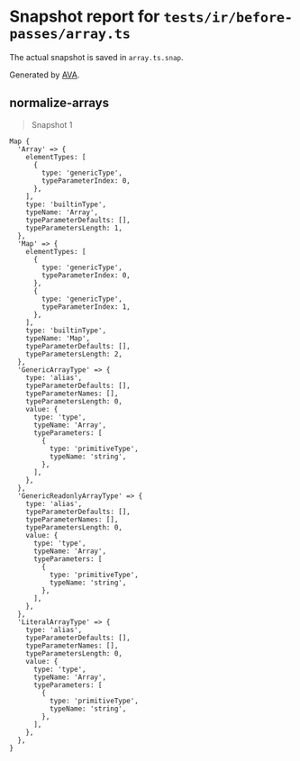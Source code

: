# Snapshot report for `tests/ir/before-passes/array.ts`

The actual snapshot is saved in `array.ts.snap`.

Generated by [AVA](https://avajs.dev).

## normalize-arrays

> Snapshot 1

    Map {
      'Array' => {
        elementTypes: [
          {
            type: 'genericType',
            typeParameterIndex: 0,
          },
        ],
        type: 'builtinType',
        typeName: 'Array',
        typeParameterDefaults: [],
        typeParametersLength: 1,
      },
      'Map' => {
        elementTypes: [
          {
            type: 'genericType',
            typeParameterIndex: 0,
          },
          {
            type: 'genericType',
            typeParameterIndex: 1,
          },
        ],
        type: 'builtinType',
        typeName: 'Map',
        typeParameterDefaults: [],
        typeParametersLength: 2,
      },
      'GenericArrayType' => {
        type: 'alias',
        typeParameterDefaults: [],
        typeParameterNames: [],
        typeParametersLength: 0,
        value: {
          type: 'type',
          typeName: 'Array',
          typeParameters: [
            {
              type: 'primitiveType',
              typeName: 'string',
            },
          ],
        },
      },
      'GenericReadonlyArrayType' => {
        type: 'alias',
        typeParameterDefaults: [],
        typeParameterNames: [],
        typeParametersLength: 0,
        value: {
          type: 'type',
          typeName: 'Array',
          typeParameters: [
            {
              type: 'primitiveType',
              typeName: 'string',
            },
          ],
        },
      },
      'LiteralArrayType' => {
        type: 'alias',
        typeParameterDefaults: [],
        typeParameterNames: [],
        typeParametersLength: 0,
        value: {
          type: 'type',
          typeName: 'Array',
          typeParameters: [
            {
              type: 'primitiveType',
              typeName: 'string',
            },
          ],
        },
      },
    }
